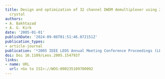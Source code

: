 ```yaml
---
title: Design and optimization of 32 channel DWDM demultiplexer using 2-D slab photonic
  crystal
authors:
- A. Bakhtazad
- A. G. Kirk
date: '2005-01-01'
publishDate: '2024-09-06T01:51:46.072151Z'
publication_types:
- article-journal
publication: '*2005 IEEE LEOS Annual Meeting Conference Proceedings (LEOS)*'
doi: Doi 10.1109/Leos.2005.1547937
links:
- name: URL
  url: <Go to ISI>://WOS:000235109700092
---
```


